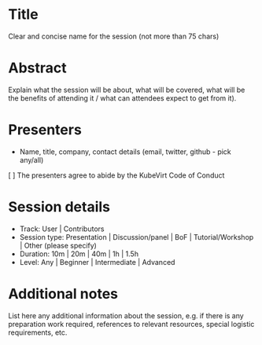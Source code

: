 # Title

Clear and concise name for the session (not more than 75 chars)

# Abstract

Explain what the session will be about, what will be covered, what will be the
benefits of attending it / what can attendees expect to get from it).

# Presenters

- Name, title, company, contact details (email, twitter, github - pick any/all)

[ ] The presenters agree to abide by the KubeVirt Code of Conduct

# Session details

- Track: User | Contributors
- Session type: Presentation | Discussion/panel | BoF | Tutorial/Workshop | Other (please specify)
- Duration: 10m | 20m | 40m | 1h | 1.5h
- Level: Any | Beginner | Intermediate | Advanced

# Additional notes

List here any additional information about the session, e.g. if there is any
preparation work required, references to relevant resources, special logistic
requirements, etc.

